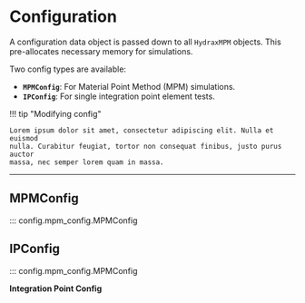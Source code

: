 # Configuration 

A configuration data object is passed down to all `HydraxMPM` objects. This pre-allocates necessary memory for simulations.


Two config types are available:

* **`MPMConfig`**: For Material Point Method (MPM) simulations.
* **`IPConfig`**: For single integration point element tests.




!!! tip "Modifying config"

    Lorem ipsum dolor sit amet, consectetur adipiscing elit. Nulla et euismod
    nulla. Curabitur feugiat, tortor non consequat finibus, justo purus auctor
    massa, nec semper lorem quam in massa.

---

## MPMConfig
::: config.mpm_config.MPMConfig


## IPConfig
::: config.mpm_config.MPMConfig

                
**Integration Point Config**

